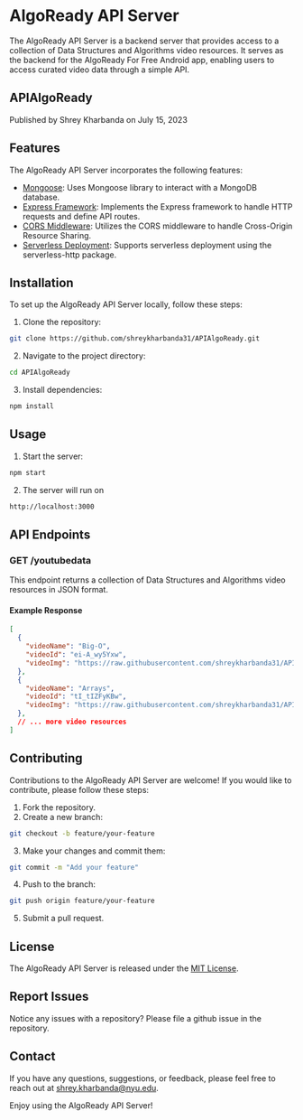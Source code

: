 # AlgoReady API Server

The AlgoReady API Server is a backend server that provides access to a collection of Data Structures and Algorithms video resources. It serves as the backend for the AlgoReady For Free Android app, enabling users to access curated video data through a simple API.

## APIAlgoReady

Published by Shrey Kharbanda on July 15, 2023

## Features
The AlgoReady API Server incorporates the following features:

* [Mongoose](https://mongoosejs.com/): Uses Mongoose library to interact with a MongoDB database.
* [Express Framework](https://expressjs.com/): Implements the Express framework to handle HTTP requests and define API routes.
* [CORS Middleware](https://www.npmjs.com/package/cors): Utilizes the CORS middleware to handle Cross-Origin Resource Sharing.
* [Serverless Deployment](https://www.npmjs.com/package/serverless-http): Supports serverless deployment using the serverless-http package.

## Installation

To set up the AlgoReady API Server locally, follow these steps:

1. Clone the repository:
```bash
git clone https://github.com/shreykharbanda31/APIAlgoReady.git
```
2. Navigate to the project directory:
```bash
cd APIAlgoReady
```
3. Install dependencies:
```bash
npm install
```

## Usage

1. Start the server:
```bash
npm start
```
2. The server will run on
```bash
http://localhost:3000
```

## API Endpoints

### GET /youtubedata

This endpoint returns a collection of Data Structures and Algorithms video resources in JSON format.

#### Example Response

```json
[
  {
    "videoName": "Big-O",
    "videoId": "ei-A_wy5Yxw",
    "videoImg": "https://raw.githubusercontent.com/shreykharbanda31/APIAlgoReady/main/AlgoReady%20Posters/BigO.png"
  },
  {
    "videoName": "Arrays",
    "videoId": "tI_tIZFyKBw",
    "videoImg": "https://raw.githubusercontent.com/shreykharbanda31/APIAlgoReady/main/AlgoReady%20Posters/Arrays.png"
  },
  // ... more video resources
]
```

## Contributing

Contributions to the AlgoReady API Server are welcome! If you would like to contribute, please follow these steps:

1. Fork the repository.
2. Create a new branch:
```bash
git checkout -b feature/your-feature
```
3. Make your changes and commit them: 
```bash
git commit -m "Add your feature"
```
4. Push to the branch: 
```bash
git push origin feature/your-feature
```
5. Submit a pull request.

## License
The AlgoReady API Server is released under the [MIT License](https://opensource.org/licenses/MIT).

## Report Issues
Notice any issues with a repository? Please file a github issue in the repository.

## Contact
If you have any questions, suggestions, or feedback, please feel free to reach out at [shrey.kharbanda@nyu.edu](mailto:shrey.kharbanda@nyu.edu).

Enjoy using the AlgoReady API Server!
